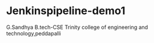 # Jenkinspipeline-demo1
G.Sandhya
B.tech-CSE
Trinity college of engineering and technology,peddapalli
